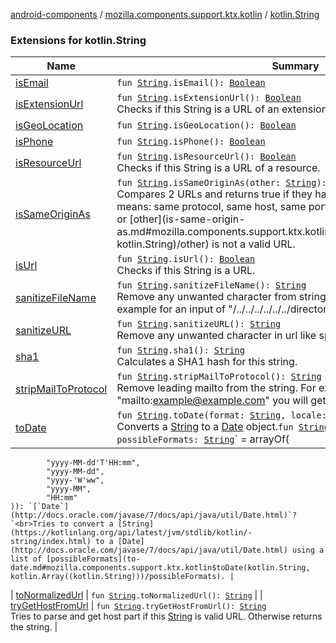 [android-components](../../index.md) / [mozilla.components.support.ktx.kotlin](../index.md) / [kotlin.String](./index.md)

### Extensions for kotlin.String

| Name | Summary |
|---|---|
| [isEmail](is-email.md) | `fun `[`String`](https://kotlinlang.org/api/latest/jvm/stdlib/kotlin/-string/index.html)`.isEmail(): `[`Boolean`](https://kotlinlang.org/api/latest/jvm/stdlib/kotlin/-boolean/index.html) |
| [isExtensionUrl](is-extension-url.md) | `fun `[`String`](https://kotlinlang.org/api/latest/jvm/stdlib/kotlin/-string/index.html)`.isExtensionUrl(): `[`Boolean`](https://kotlinlang.org/api/latest/jvm/stdlib/kotlin/-boolean/index.html)<br>Checks if this String is a URL of an extension page. |
| [isGeoLocation](is-geo-location.md) | `fun `[`String`](https://kotlinlang.org/api/latest/jvm/stdlib/kotlin/-string/index.html)`.isGeoLocation(): `[`Boolean`](https://kotlinlang.org/api/latest/jvm/stdlib/kotlin/-boolean/index.html) |
| [isPhone](is-phone.md) | `fun `[`String`](https://kotlinlang.org/api/latest/jvm/stdlib/kotlin/-string/index.html)`.isPhone(): `[`Boolean`](https://kotlinlang.org/api/latest/jvm/stdlib/kotlin/-boolean/index.html) |
| [isResourceUrl](is-resource-url.md) | `fun `[`String`](https://kotlinlang.org/api/latest/jvm/stdlib/kotlin/-string/index.html)`.isResourceUrl(): `[`Boolean`](https://kotlinlang.org/api/latest/jvm/stdlib/kotlin/-boolean/index.html)<br>Checks if this String is a URL of a resource. |
| [isSameOriginAs](is-same-origin-as.md) | `fun `[`String`](https://kotlinlang.org/api/latest/jvm/stdlib/kotlin/-string/index.html)`.isSameOriginAs(other: `[`String`](https://kotlinlang.org/api/latest/jvm/stdlib/kotlin/-string/index.html)`): `[`Boolean`](https://kotlinlang.org/api/latest/jvm/stdlib/kotlin/-boolean/index.html)<br>Compares 2 URLs and returns true if they have the same origin, which means: same protocol, same host, same port. It will return false if either this or [other](is-same-origin-as.md#mozilla.components.support.ktx.kotlin$isSameOriginAs(kotlin.String, kotlin.String)/other) is not a valid URL. |
| [isUrl](is-url.md) | `fun `[`String`](https://kotlinlang.org/api/latest/jvm/stdlib/kotlin/-string/index.html)`.isUrl(): `[`Boolean`](https://kotlinlang.org/api/latest/jvm/stdlib/kotlin/-boolean/index.html)<br>Checks if this String is a URL. |
| [sanitizeFileName](sanitize-file-name.md) | `fun `[`String`](https://kotlinlang.org/api/latest/jvm/stdlib/kotlin/-string/index.html)`.sanitizeFileName(): `[`String`](https://kotlinlang.org/api/latest/jvm/stdlib/kotlin/-string/index.html)<br>Remove any unwanted character from string containing file name. For example for an input of "/../../../../../../directory/file.txt" you will get "file.txt" |
| [sanitizeURL](sanitize-u-r-l.md) | `fun `[`String`](https://kotlinlang.org/api/latest/jvm/stdlib/kotlin/-string/index.html)`.sanitizeURL(): `[`String`](https://kotlinlang.org/api/latest/jvm/stdlib/kotlin/-string/index.html)<br>Remove any unwanted character in url like spaces at the beginning or end. |
| [sha1](sha1.md) | `fun `[`String`](https://kotlinlang.org/api/latest/jvm/stdlib/kotlin/-string/index.html)`.sha1(): `[`String`](https://kotlinlang.org/api/latest/jvm/stdlib/kotlin/-string/index.html)<br>Calculates a SHA1 hash for this string. |
| [stripMailToProtocol](strip-mail-to-protocol.md) | `fun `[`String`](https://kotlinlang.org/api/latest/jvm/stdlib/kotlin/-string/index.html)`.stripMailToProtocol(): `[`String`](https://kotlinlang.org/api/latest/jvm/stdlib/kotlin/-string/index.html)<br>Remove leading mailto from the string. For example for an input of "mailto:example@example.com" you will get "example@example.com" |
| [toDate](to-date.md) | `fun `[`String`](https://kotlinlang.org/api/latest/jvm/stdlib/kotlin/-string/index.html)`.toDate(format: `[`String`](https://kotlinlang.org/api/latest/jvm/stdlib/kotlin/-string/index.html)`, locale: `[`Locale`](http://docs.oracle.com/javase/7/docs/api/java/util/Locale.html)` = Locale.ROOT): `[`Date`](http://docs.oracle.com/javase/7/docs/api/java/util/Date.html)<br>Converts a [String](https://kotlinlang.org/api/latest/jvm/stdlib/kotlin/-string/index.html) to a [Date](http://docs.oracle.com/javase/7/docs/api/java/util/Date.html) object.`fun `[`String`](https://kotlinlang.org/api/latest/jvm/stdlib/kotlin/-string/index.html)`.toDate(vararg possibleFormats: `[`String`](https://kotlinlang.org/api/latest/jvm/stdlib/kotlin/-string/index.html)` = arrayOf(
            "yyyy-MM-dd'T'HH:mm",
            "yyyy-MM-dd",
            "yyyy-'W'ww",
            "yyyy-MM",
            "HH:mm"
    )): `[`Date`](http://docs.oracle.com/javase/7/docs/api/java/util/Date.html)`?`<br>Tries to convert a [String](https://kotlinlang.org/api/latest/jvm/stdlib/kotlin/-string/index.html) to a [Date](http://docs.oracle.com/javase/7/docs/api/java/util/Date.html) using a list of [possibleFormats](to-date.md#mozilla.components.support.ktx.kotlin$toDate(kotlin.String, kotlin.Array((kotlin.String)))/possibleFormats). |
| [toNormalizedUrl](to-normalized-url.md) | `fun `[`String`](https://kotlinlang.org/api/latest/jvm/stdlib/kotlin/-string/index.html)`.toNormalizedUrl(): `[`String`](https://kotlinlang.org/api/latest/jvm/stdlib/kotlin/-string/index.html) |
| [tryGetHostFromUrl](try-get-host-from-url.md) | `fun `[`String`](https://kotlinlang.org/api/latest/jvm/stdlib/kotlin/-string/index.html)`.tryGetHostFromUrl(): `[`String`](https://kotlinlang.org/api/latest/jvm/stdlib/kotlin/-string/index.html)<br>Tries to parse and get host part if this [String](https://kotlinlang.org/api/latest/jvm/stdlib/kotlin/-string/index.html) is valid URL. Otherwise returns the string. |
